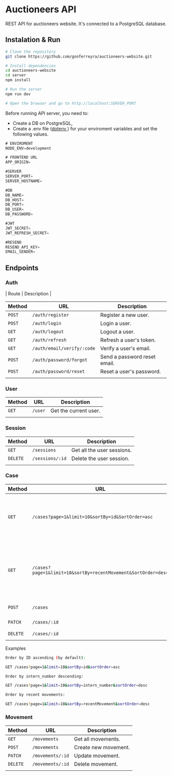 # Auctioneers API

REST API for auctioneers website. It's connected to a PostgreSQL database.

## Instalation & Run

```bash
# Clone the repository
git clone https://github.com/gonferreyra/auctioneers-website.git

# Install dependencies
cd auctioneers-website
cd server
npm install

# Run the server
npm run dev

# Open the browser and go to http://localhost:SERVER_PORT
```

Before running API server, you need to:

- Create a DB on PostgreSQL,
- Create a .env file ([dotenv
  ](https://www.npmjs.com/package/dotenv)) for your enviroment variables and set the following values.

```go
# ENVIROMENT
NODE_ENV=development

# FRONTEND URL
APP_ORIGIN=

#SERVER
SERVER_PORT=
SERVER_HOSTNAME=

#DB
DB_NAME=
DB_HOST=
DB_PORT=
DB_USER=
DB_PASSWORD=

#JWT
JWT_SECRET=
JWT_REFRESH_SECRET=

#RESEND
RESEND_API_KEY=
EMAIL_SENDER=
```

## Endpoints

### Auth

| Route | Description |

| Method | URL                        | Description                  |
| ------ | -------------------------- | ---------------------------- |
| `POST` | `/auth/register`           | Register a new user.         |
| `POST` | `/auth/login`              | Login a user.                |
| `GET`  | `/auth/logout`             | Logout a user.               |
| `GET`  | `/auth/refresh`            | Refresh a user's token.      |
| `GET`  | `/auth/email/verify/:code` | Verify a user's email.       |
| `POST` | `/auth/password/forgot`    | Send a password reset email. |
| `POST` | `/auth/password/reset`     | Reset a user's password.     |
|        |

### User

| Method | URL     | Description           |
| ------ | ------- | --------------------- |
| `GET`  | `/user` | Get the current user. |
|        |

### Session

| Method   | URL             | Description                |
| -------- | --------------- | -------------------------- |
| `GET`    | `/sessions`     | Get all the user sessions. |
| `DELETE` | `/sessions/:id` | Delete the user session.   |
|          |

### Case

| Method   | URL                                                           | Description                                                                       |
| -------- | ------------------------------------------------------------- | --------------------------------------------------------------------------------- |
| `GET`    | `/cases?page=1&limit=10&sortBy=id&SortOrder=asc`              | Get all cases with pagination and sorted by id in ascending order.                |
| `GET`    | `/cases?page=1&limit=10&sortBy=recentMovement&SortOrder=desc` | Get all cases with pagination and sorted by recent movements in descending order. |
| `POST`   | `/cases`                                                      | Add a new Case                                                                    |
| `PATCH`  | `/cases/:id`                                                  | Update cases                                                                      |
| `DELETE` | `/cases/:id`                                                  | Delete case                                                                       |
|          |

Examples

```bash
Order by ID ascending (by default):

GET /cases?page=1&limit=10&sortBy=id&sortOrder=asc
```

```bash
Order by intern_number descending:

GET /cases?page=1&limit=10&sortBy=intern_number&sortOrder=desc
```

```bash
Order by recent movements:

GET /cases?page=1&limit=10&sortBy=recentMovement&sortOrder=desc
```

### Movement

| Method   | URL              | Description          |
| -------- | ---------------- | -------------------- |
| `GET`    | `/movements`     | Get all movements.   |
| `POST`   | `/movements`     | Create new movement. |
| `PATCH`  | `/movements/:id` | Update movement.     |
| `DELETE` | `/movements/:id` | Delete movement.     |
|          |
